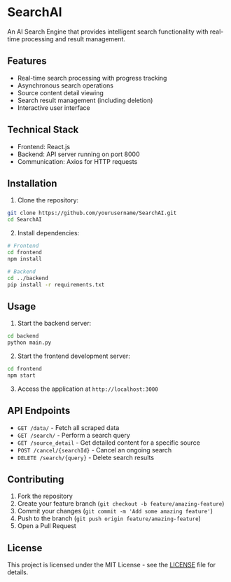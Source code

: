 # SearchAI

An AI Search Engine that provides intelligent search functionality with real-time processing and result management.

## Features

- Real-time search processing with progress tracking
- Asynchronous search operations
- Source content detail viewing
- Search result management (including deletion)
- Interactive user interface

## Technical Stack

- Frontend: React.js
- Backend: API server running on port 8000
- Communication: Axios for HTTP requests

## Installation

1. Clone the repository:
```bash
git clone https://github.com/yourusername/SearchAI.git
cd SearchAI
```

2. Install dependencies:
```bash
# Frontend
cd frontend
npm install

# Backend
cd ../backend
pip install -r requirements.txt
```

## Usage

1. Start the backend server:
```bash
cd backend
python main.py
```

2. Start the frontend development server:
```bash
cd frontend
npm start
```

3. Access the application at `http://localhost:3000`

## API Endpoints

- `GET /data/` - Fetch all scraped data
- `GET /search/` - Perform a search query
- `GET /source_detail` - Get detailed content for a specific source
- `POST /cancel/{searchId}` - Cancel an ongoing search
- `DELETE /search/{query}` - Delete search results

## Contributing

1. Fork the repository
2. Create your feature branch (`git checkout -b feature/amazing-feature`)
3. Commit your changes (`git commit -m 'Add some amazing feature'`)
4. Push to the branch (`git push origin feature/amazing-feature`)
5. Open a Pull Request

## License

This project is licensed under the MIT License - see the [LICENSE](LICENSE) file for details.

